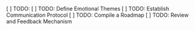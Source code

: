 [ ] TODO: [ ] TODO: Define Emotional Themes
[ ] TODO: Establish Communication Protocol
[ ] TODO: Compile a Roadmap
[ ] TODO: Review and Feedback Mechanism